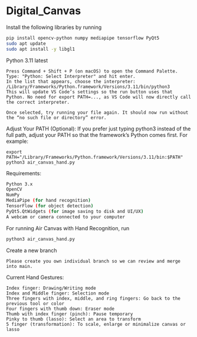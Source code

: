 # Digital_Canvas


Install the following libraries by running
```bash
pip install opencv-python numpy mediapipe tensorflow PyQt5
sudo apt update
sudo apt install -y libgl1
```
 Python 3.11 latest
 ```
Press Command + Shift + P (on macOS) to open the Command Palette.
Type: "Python: Select Interpreter" and hit enter.
In the list that appears, choose the interpreter:
/Library/Frameworks/Python.framework/Versions/3.11/bin/python3
This will update VS Code’s settings so the run button uses that Python. No need for export PATH=..., as VS Code will now directly call the correct interpreter.

Once selected, try running your file again. It should now run without the “no such file or directory” error.
```
Adjust Your PATH (Optional): If you prefer just typing python3 instead of the full path, adjust your PATH so that the framework’s Python comes first. For example:
```
export PATH="/Library/Frameworks/Python.framework/Versions/3.11/bin:$PATH"
python3 air_canvas_hand.py
```
Requirements:
```bash
Python 3.x
OpenCV
NumPy
MediaPipe (for hand recognition)
TensorFlow (for object detection)
PyQt5.QtWidgets (for image saving to disk and UI/UX)
A webcam or camera connected to your computer
```

For running Air Canvas with Hand Recognition, 
run
```bash
python3 air_canvas_hand.py
```
Create a new branch
``` When editing and changes
Please create you own individual branch so we can review and merge into main.
```
Current Hand Gestures:
```
Index finger: Drawing/Writing mode
Index and Middle finger: Selection mode
Three fingers with index, middle, and ring fingers: Go back to the previous tool or color
Four fingers with thumb down: Eraser mode
Thumb with index finger (pinch): Pause temporary
Pinky to thumb (lasso): Select an area to transform
5 finger (transformation): To scale, enlarge or minimalize canvas or lasso
```
